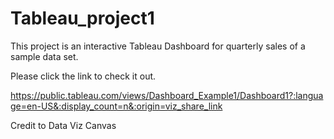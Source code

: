 # Tableau_project1


This project is an interactive Tableau Dashboard for quarterly sales of a sample data set. 

Please click the link to check it out. 

https://public.tableau.com/views/Dashboard_Example1/Dashboard1?:language=en-US&:display_count=n&:origin=viz_share_link


Credit to Data Viz Canvas
